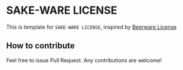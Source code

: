 # SAKE-WARE LICENSE

This is template for `SAKE-WARE LICENSE`, inspired by [Beerware License](https://en.wikipedia.org/wiki/Beerware)

## How to contribute

Feel free to issue Pull Request. Any contributions are welcome!